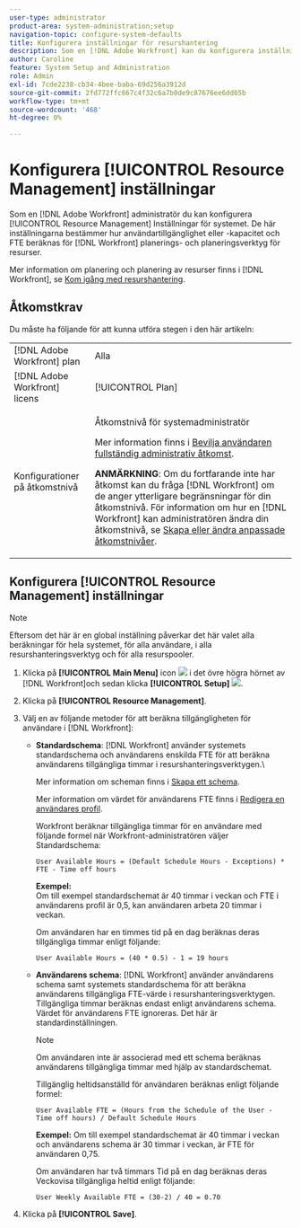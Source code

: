 ```yaml
---
user-type: administrator
product-area: system-administration;setup
navigation-topic: configure-system-defaults
title: Konfigurera inställningar för resurshantering
description: Som en [!DNL Adobe Workfront] kan du konfigurera inställningarna för resurshantering för ditt system. De här resurshanteringsinställningarna avgör hur användartillgänglighet eller -kapacitet och FTE beräknas för [!DNL Workfront] planerings- och planeringsverktyg för resurser.
author: Caroline
feature: System Setup and Administration
role: Admin
exl-id: 7cde2238-cb34-4bee-baba-69d256a3912d
source-git-commit: 2fd772ffc667c4f32c6a7b0de9c87676ee6dd65b
workflow-type: tm+mt
source-wordcount: '468'
ht-degree: 0%

---
```


# Konfigurera [!UICONTROL Resource Management] inställningar

<!--Linked to lots of articles for resource planning and LINKED TO CONTEXT SENSITIVE HELP - DO NOT CHANGE OR REMOVE!</p>
Edit the first part, once they add more settings in the Res Management Preferences - right now, only the FTE calculation is the
-->

Som en [!DNL Adobe Workfront] administratör du kan konfigurera [!UICONTROL Resource Management] Inställningar för systemet. De här inställningarna bestämmer hur användartillgänglighet eller -kapacitet och FTE beräknas för [!DNL Workfront] planerings- och planeringsverktyg för resurser.

Mer information om planering och planering av resurser finns i [!DNL Workfront], se [Kom igång med resurshantering](../../../resource-mgmt/resource-mgmt-overview/get-started-resource-management.md).

## Åtkomstkrav

Du måste ha följande för att kunna utföra stegen i den här artikeln:

<table style="table-layout:auto"> 
 <col> 
 <col> 
 <tbody> 
  <tr> 
   <td role="rowheader">[!DNL Adobe Workfront] plan</td> 
   <td>Alla</td> 
  </tr> 
  <tr> 
   <td role="rowheader">[!DNL Adobe Workfront] licens</td> 
   <td>[!UICONTROL Plan]</td> 
  </tr> 
  <tr> 
   <td role="rowheader">Konfigurationer på åtkomstnivå</td> 
   <td> <p>Åtkomstnivå för systemadministratör</p> <p>Mer information finns i <a href="../../../administration-and-setup/add-users/configure-and-grant-access/grant-a-user-full-administrative-access.md" class="MCXref xref">Bevilja användaren fullständig administrativ åtkomst</a>.</p> <p><b>ANMÄRKNING</b>: Om du fortfarande inte har åtkomst kan du fråga [!DNL Workfront] om de anger ytterligare begränsningar för din åtkomstnivå. För information om hur en [!DNL Workfront] kan administratören ändra din åtkomstnivå, se <a href="../../../administration-and-setup/add-users/configure-and-grant-access/create-modify-access-levels.md" class="MCXref xref">Skapa eller ändra anpassade åtkomstnivåer</a>.</p> </td> 
  </tr> 
 </tbody> 
</table>

## Konfigurera [!UICONTROL Resource Management] inställningar

>[!NOTE]
>
>Eftersom det här är en global inställning påverkar det här valet alla beräkningar för hela systemet, för alla användare, i alla resurshanteringsverktyg och för alla resurspooler.

1. Klicka på **[!UICONTROL Main Menu]** icon ![](assets/main-menu-icon.png) i det övre högra hörnet av [!DNL Workfront]och sedan klicka **[!UICONTROL Setup]** ![](assets/gear-icon-settings.png).
1. Klicka på **[!UICONTROL Resource Management]**.
1. Välj en av följande metoder för att beräkna tillgängligheten för användare i [!DNL Workfront]:

   * **Standardschema**: [!DNL Workfront] använder systemets standardschema och användarens enskilda FTE för att beräkna användarens tillgängliga timmar i resurshanteringsverktygen.\

      Mer information om scheman finns i [Skapa ett schema](../../../administration-and-setup/set-up-workfront/configure-timesheets-schedules/create-schedules.md).

      Mer information om värdet för användarens FTE finns i  [Redigera en användares profil](../../../administration-and-setup/add-users/create-and-manage-users/edit-a-users-profile.md).

      Workfront beräknar tillgängliga timmar för en användare med följande formel när Workfront-administratören väljer Standardschema:

      ```
      User Available Hours = (Default Schedule Hours - Exceptions) * FTE - Time off hours
      ```

      **Exempel:**\
      Om till exempel standardschemat är 40 timmar i veckan och FTE i användarens profil är 0,5, kan användaren arbeta 20 timmar i veckan.

      Om användaren har en timmes tid på en dag beräknas deras tillgängliga timmar enligt följande:

      ```
      User Available Hours = (40 * 0.5) - 1 = 19 hours
      ```

      <!--      
        <li data-mc-conditions="QuicksilverOrClassic.Draft mode"><p>In the Production environment: (NOTE: this is the old way it was working, before the 22.2 release)</p><p><code>User Available Hours = (Default Schedule Hours - (Schedule Exceptions + Time off hours)) * User FTE value</code></p>      
        <div class="example" data-mc-autonum="<b>Example: </b>">      
        <span class="autonumber"><span><b>Example: </b></span></span>      
        <div>      
        <p>For example, if the Default Schedule is 40 hours a week and the FTE in the profile of the user is 0.5, the user is available to work for 20 hours a week.</p>      
        <p>If the user has 1 hour of Time off one day, their Available Hours will be calculated as follows:</p>      
        <p><code>User Daily Available Hours = (40 - 1)* 0.5 = 19.5 hours</code></p>      
        </div>      
        </div></li>      
        -->

   * **Användarens schema**: [!DNL Workfront] använder användarens schema samt systemets standardschema för att beräkna användarens tillgängliga FTE-värde i resurshanteringsverktygen. Tillgängliga timmar beräknas endast enligt användarens schema. Värdet för användarens FTE ignoreras. Det här är standardinställningen.

      >[!NOTE]
      >
      >Om användaren inte är associerad med ett schema beräknas användarens tillgängliga timmar med hjälp av standardschemat.

      Tillgänglig heltidsanställd för användaren beräknas enligt följande formel:

      ```
      User Available FTE = (Hours from the Schedule of the User - Time off hours) / Default Schedule Hours
      ```

      **Exempel:** Om till exempel standardschemat är 40 timmar i veckan och användarens schema är 30 timmar i veckan, är FTE för användaren 0,75.

      Om användaren har två timmars Tid på en dag beräknas deras Veckovisa tillgängliga heltid enligt följande:

      ```
      User Weekly Available FTE = (30-2) / 40 = 0.70
      ```

1. Klicka på **[!UICONTROL Save]**.
